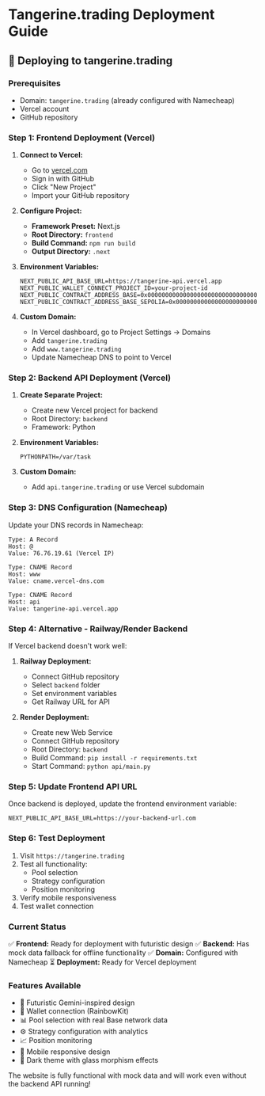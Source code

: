 # Tangerine.trading Deployment Guide

## 🚀 Deploying to tangerine.trading

### Prerequisites
- Domain: `tangerine.trading` (already configured with Namecheap)
- Vercel account
- GitHub repository

### Step 1: Frontend Deployment (Vercel)

1. **Connect to Vercel:**
   - Go to [vercel.com](https://vercel.com)
   - Sign in with GitHub
   - Click "New Project"
   - Import your GitHub repository

2. **Configure Project:**
   - **Framework Preset:** Next.js
   - **Root Directory:** `frontend`
   - **Build Command:** `npm run build`
   - **Output Directory:** `.next`

3. **Environment Variables:**
   ```
   NEXT_PUBLIC_API_BASE_URL=https://tangerine-api.vercel.app
   NEXT_PUBLIC_WALLET_CONNECT_PROJECT_ID=your-project-id
   NEXT_PUBLIC_CONTRACT_ADDRESS_BASE=0x0000000000000000000000000000000000000000
   NEXT_PUBLIC_CONTRACT_ADDRESS_BASE_SEPOLIA=0x0000000000000000000000000000000000000000
   ```

4. **Custom Domain:**
   - In Vercel dashboard, go to Project Settings → Domains
   - Add `tangerine.trading`
   - Add `www.tangerine.trading`
   - Update Namecheap DNS to point to Vercel

### Step 2: Backend API Deployment (Vercel)

1. **Create Separate Project:**
   - Create new Vercel project for backend
   - Root Directory: `backend`
   - Framework: Python

2. **Environment Variables:**
   ```
   PYTHONPATH=/var/task
   ```

3. **Custom Domain:**
   - Add `api.tangerine.trading` or use Vercel subdomain

### Step 3: DNS Configuration (Namecheap)

Update your DNS records in Namecheap:

```
Type: A Record
Host: @
Value: 76.76.19.61 (Vercel IP)

Type: CNAME Record  
Host: www
Value: cname.vercel-dns.com

Type: CNAME Record
Host: api
Value: tangerine-api.vercel.app
```

### Step 4: Alternative - Railway/Render Backend

If Vercel backend doesn't work well:

1. **Railway Deployment:**
   - Connect GitHub repository
   - Select `backend` folder
   - Set environment variables
   - Get Railway URL for API

2. **Render Deployment:**
   - Create new Web Service
   - Connect GitHub repository
   - Root Directory: `backend`
   - Build Command: `pip install -r requirements.txt`
   - Start Command: `python api/main.py`

### Step 5: Update Frontend API URL

Once backend is deployed, update the frontend environment variable:
```
NEXT_PUBLIC_API_BASE_URL=https://your-backend-url.com
```

### Step 6: Test Deployment

1. Visit `https://tangerine.trading`
2. Test all functionality:
   - Pool selection
   - Strategy configuration  
   - Position monitoring
3. Verify mobile responsiveness
4. Test wallet connection

### Current Status

✅ **Frontend:** Ready for deployment with futuristic design
✅ **Backend:** Has mock data fallback for offline functionality
✅ **Domain:** Configured with Namecheap
⏳ **Deployment:** Ready for Vercel deployment

### Features Available

- 🎨 Futuristic Gemini-inspired design
- 🔗 Wallet connection (RainbowKit)
- 📊 Pool selection with real Base network data
- ⚙️ Strategy configuration with analytics
- 📈 Position monitoring
- 📱 Mobile responsive design
- 🌙 Dark theme with glass morphism effects

The website is fully functional with mock data and will work even without the backend API running!


